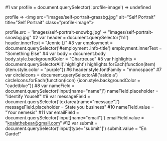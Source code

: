 #1
var profile = document.querySelector('.profile-image')
=> undefined

profile
=> <img src=​"images/​self-portrait-grassbg.jpg" alt=​"Self Portrait" title=​"Self Portrait" class=​"profile-image">​

profile.src = 'images/self-portrait-snowbg.jpg'
=> "images/self-portrait-snowbg.jpg"
#2
var header = document.querySelector('h1')
header.innerText = "Jennie Li"
#3
var employment = document.querySelector('#employment .info-title')
employment.innerText = "Something Else"
#4
var body = document.body
body.style.backgroundColor = "Chartreuse"
#5
var highlights = document.querySelectorAll('.highlight')
highlights.forEach(function(item) {item.style.color = "purple"})
#6
header.style.fontFamily = "monospace"
#7
var circleIcons = document.querySelectorAll('aside a')
circleIcons.forEach(function(icon) {icon.style.backgroundColor = "cadetblue"})
#8
var nameField = document.querySelector('input[name="name"]')
nameField.placeholder = "Identify Youself"
#9
var messageField = document.querySelector('textarea[name="message"]')
messageField.placeholder = State you business"
#10
nameField.value = "Your nemesis"
#11
var emailField = document.querySelector('input[name="email"]')
emailField.value = "koalathebear@gmail.com"
#12
var submit = document.querySelector('input[type="submit"]')
submit.value = "En Garde!"

